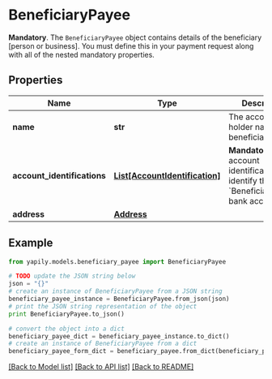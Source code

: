 # BeneficiaryPayee

__Mandatory__. The `BeneficiaryPayee` object contains details of the beneficiary [person or business]. You must define this in your payment request along with all of the nested mandatory properties.

## Properties
Name | Type | Description | Notes
------------ | ------------- | ------------- | -------------
**name** | **str** | The account holder name of the beneficiary. | [optional] 
**account_identifications** | [**List[AccountIdentification]**](AccountIdentification.md) | __Mandatory__. The account identifications that identify the &#x60;BeneficiaryPayee&#x60; bank account. | 
**address** | [**Address**](Address.md) |  | [optional] 

## Example

```python
from yapily.models.beneficiary_payee import BeneficiaryPayee

# TODO update the JSON string below
json = "{}"
# create an instance of BeneficiaryPayee from a JSON string
beneficiary_payee_instance = BeneficiaryPayee.from_json(json)
# print the JSON string representation of the object
print BeneficiaryPayee.to_json()

# convert the object into a dict
beneficiary_payee_dict = beneficiary_payee_instance.to_dict()
# create an instance of BeneficiaryPayee from a dict
beneficiary_payee_form_dict = beneficiary_payee.from_dict(beneficiary_payee_dict)
```
[[Back to Model list]](../README.md#documentation-for-models) [[Back to API list]](../README.md#documentation-for-api-endpoints) [[Back to README]](../README.md)


